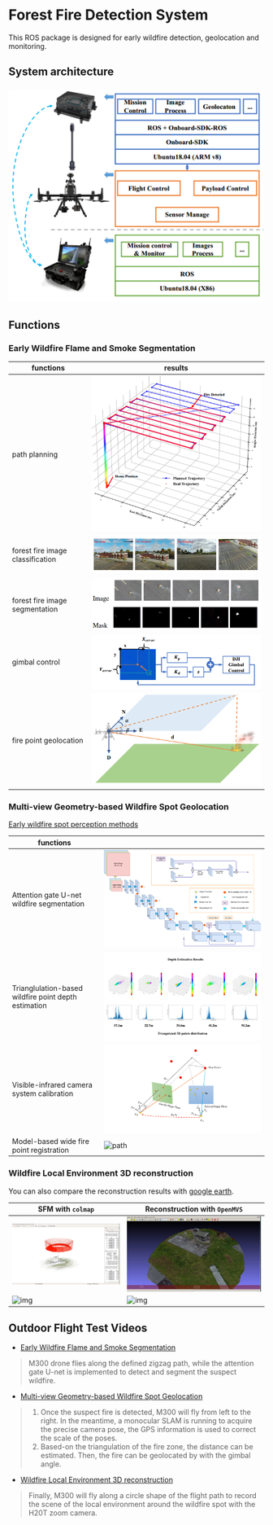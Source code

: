 # Forest Fire Detection System

This ROS package is designed for early wildfire detection, geolocation and monitoring.

## System architecture

### <div align=center>![system architecture](./document/flight_test_res/system.png)</div>

## Functions

### Early Wildfire Flame and Smoke Segmentation

| functions                        | results                                              |
| -------------------------------- | ---------------------------------------------------- |
| path planning                    | ![path](./document/flight_test_res/trajectory_1.png) |
| forest fire image classification | ![path](./document/flight_test_res/class.png)        |
| forest fire image segmentation   | ![path](./document/flight_test_res/mask.png)         |
| gimbal control                   | ![path](./document/flight_test_res/gimbal.png)       |
| fire point geolocation           | ![path](./document/flight_test_res/locate.png)       |

### Multi-view Geometry-based Wildfire Spot Geolocation

[Early wildfire spot perception methods](https://github.com/ConcordiaNAVlab/early_wildfire_perception)

| functions                                             |                                                                |
| ---------------------------------------------------- | -------------------------------------------------------------- |
| Attention gate U-net wildfire segmentation           | ![path](./document/flight_test_res/figure_attentionunet-1.png) |
| Trianglulation-based wildfire point depth estimation | ![path](./document/flight_test_res/video_05.png)               |
| Visible-infrared camera system calibration           | ![path](./document/flight_test_res/init_registration-1.png)    |
| Model-based wide fire point registration             | ![path](./document/flight_test_res/video_04.png)               |

### Wildfire Local Environment 3D reconstruction

You can also compare the reconstruction results with [google earth](https://earth.google.com/web/@45.4552362,-73.91587166,25.22623597a,99.51716005d,35y,0.00000001h,49.33917715t,0r).

| SFM with `colmap`                           | Reconstruction with `OpenMVS`               |
| ------------------------------------------- | ------------------------------------------- |
| ![img](./document/flight_test_res/3d_0.png) | ![img](./document/flight_test_res/3d_1.png) |
| ![img](./document/flight_test_res/colmap.gif) | ![img](./document/flight_test_res/mvs.gif) |

## Outdoor Flight Test Videos

- [Early Wildfire Flame and Smoke Segmentation](https://www.youtube.com/watch?v=dQG73LW8jxQ)

> M300 drone flies along the defined zigzag path, while the attention gate U-net
> is implemented to detect and segment the suspect wildfire.

- [Multi-view Geometry-based Wildfire Spot Geolocation](https://www.youtube.com/watch?v=Sk7nWwYyFZI)

> 1. Once the suspect fire is detected, M300 will fly from left to the right. In
>    the meantime, a monocular SLAM is running to acquire the precise camera
>    pose, the GPS information is used to correct the scale of the poses.
> 2. Based-on the triangulation of the fire zone, the distance can be estimated.
>    Then, the fire can be geolocated by with the gimbal angle.

- [Wildfire Local Environment 3D reconstruction](hhh)

> Finally, M300 will fly along a circle shape of the flight path to record the
> scene of the local environment around the wildfire spot with the H20T zoom
> camera.

